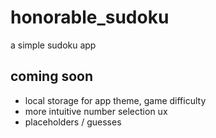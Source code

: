 # honorable_sudoku

a simple sudoku app

## coming soon

- local storage for app theme, game difficulty
- more intuitive number selection ux
- placeholders / guesses
